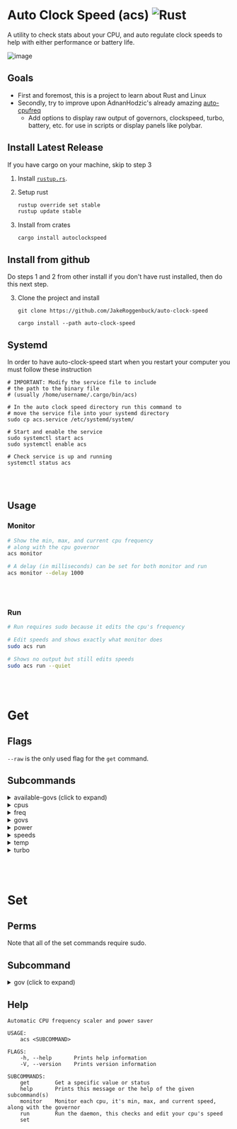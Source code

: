 # Auto Clock Speed (acs) ![Rust](https://img.shields.io/github/workflow/status/jakeroggenbuck/auto-clock-speed/Rust?style=for-the-badge)
A utility to check stats about your CPU, and auto regulate clock speeds to help with either performance or battery life.
 
![image](https://user-images.githubusercontent.com/35516367/149242078-117ceebf-4414-446e-90f2-a133f35fdcdc.png)

## Goals
- First and foremost, this is a project to learn about Rust and Linux
- Secondly, try to improve upon AdnanHodzic's already amazing [auto-cpufreq](https://github.com/AdnanHodzic/auto-cpufreq)
    - Add options to display raw output of governors, clockspeed, turbo, battery, etc. for use in scripts or display panels like polybar.

## Install Latest Release
If you have cargo on your machine, skip to step 3

1. Install [`rustup.rs`](https://rustup.rs/).

2. Setup rust
   ```sh
   rustup override set stable
   rustup update stable
   ```

3. Install from crates
   ```
   cargo install autoclockspeed
   ```

## Install from github
Do steps 1 and 2 from other install if you don't have rust installed, then do this next step.

3. Clone the project and install

   ```
   git clone https://github.com/JakeRoggenbuck/auto-clock-speed
   ```
   ```
   cargo install --path auto-clock-speed
   ```

## Systemd
In order to have auto-clock-speed start when you restart your computer you must follow these instruction
```
# IMPORTANT: Modify the service file to include
# the path to the binary file 
# (usually /home/username/.cargo/bin/acs)
```

```
# In the auto clock speed directory run this command to
# move the service file into your systemd directory
sudo cp acs.service /etc/systemd/system/
```

```
# Start and enable the service
sudo systemctl start acs
sudo systemctl enable acs

# Check service is up and running
systemctl status acs
```

<br><br>

## Usage
### Monitor
```sh
# Show the min, max, and current cpu frequency
# along with the cpu governor
acs monitor

# A delay (in milliseconds) can be set for both monitor and run
acs monitor --delay 1000
```

<br><br>

### Run
```sh
# Run requires sudo because it edits the cpu's frequency

# Edit speeds and shows exactly what monitor does
sudo acs run

# Shows no output but still edits speeds
sudo acs run --quiet
```

<br><br>

# Get

## Flags
`--raw` is the only used flag for the `get` command.

## Subcommands
<details><summary>available-govs (click to expand)</summary>
<p>

## available-govs

Normal
```
performance powersave
```

Raw
```
performance
powersave
```

</p>
</details>

<details><summary>cpus</summary>
<p>

## cpus
Normal
```
Name: Intel(R) Core(TM) i5-7300U CPU @ 2.60GHz
cpu0 is currently @ 589 MHz
cpu1 is currently @ 629 MHz
cpu2 is currently @ 594 MHz
cpu3 is currently @ 649 MHz
```

Raw
```
cpu0 628003
cpu1 601547
cpu2 590444
cpu3 627150
```

</p>
</details>

<details><summary>freq</summary>
<p>

## freq
Normal
```
CPU freq is 597 MHz
```

Raw
```
597471
```

</p>
</details>

<details><summary>govs</summary>
<p>

## govs
Normal
```
powersave powersave powersave powersave
```

Raw
```
powersave
powersave
powersave
powersave
```

</p>
</details>

<details><summary>power</summary>
<p>

## power
Normal
```
Lid: open Battery: 0 Plugged: false
```

Raw
```
open 0 false
```

</p>
</details>

<details><summary>speeds</summary>
<p>

## speeds
Normal
```
578444 578308 572217 579259
```

Raw
```
572773
580328
566880
579120
```

</p>
</details>

<details><summary>temp</summary>
<p>

## temp
Normal
```
25000 31050 20000 29050
```

Raw
```
25000
32050
20000
29050
```

</p>
</details>

<details><summary>turbo</summary>
<p>

## turbo
Normal
```
Turbo is enabled
```

Raw
```
true
```

</p>
</details>

<br><br>

# Set

## Perms
Note that all of the set commands require sudo.

## Subcommand
<details><summary>gov (click to expand)</summary>
<p>

## available-govs

Normal use
```
sudo acs set gov performance
sudo acs set gov powersave
```

Fancy set script
```sh
sudo acs set gov $(acs get available-govs --raw | dmenu)
```

</p>
</details>

## Help
```
Automatic CPU frequency scaler and power saver

USAGE:
    acs <SUBCOMMAND>

FLAGS:
    -h, --help       Prints help information
    -V, --version    Prints version information

SUBCOMMANDS:
    get        Get a specific value or status
    help       Prints this message or the help of the given subcommand(s)
    monitor    Monitor each cpu, it's min, max, and current speed, along with the governor
    run        Run the daemon, this checks and edit your cpu's speed
    set
```
